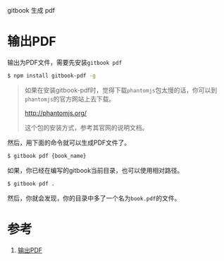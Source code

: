 gitbook 生成 pdf 

# 输出PDF

输出为PDF文件，需要先安装`gitbook pdf`

```bash
$ npm install gitbook-pdf -g
```

> 如果在安装gitbook-pdf时，觉得下载`phantomjs`包太慢的话，你可以到`phantomjs`的官方网站上去下载。
>
> http://phantomjs.org/
>
> 这个包的安装方式，参考其官网的说明文档。

然后，用下面的命令就可以生成PDF文件了。

```bash
$ gitbook pdf {book_name}
```

如果，你已经在编写的gitbook当前目录，也可以使用相对路径。

```bash
$ gitbook pdf .
```

然后，你就会发现，你的目录中多了一个名为`book.pdf`的文件。

# 参考
1. [输出PDF](https://tonydeng.github.io/gitbook-zh/gitbook-howtouse/output/pdfandebook.html)
